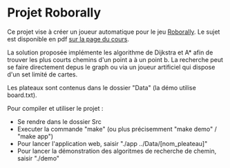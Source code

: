 # Projet Roborally

Ce projet vise à créer un joueur automatique pour le jeu [Roborally](https://fr.wikipedia.org/wiki/RoboRally). 
Le sujet est disponible en pdf [sur la page du cours](https://liris.cnrs.fr/vincent.nivoliers/lifap6/Supports/Projet/roborally.pdf).

La solution proposée implémente les algorithme de Dijkstra et A* afin de trouver les plus courts chemins d'un point a à un point b.
La recherche peut se faire directement depus le graph ou via un joueur artificiel qui dispose d'un set limité de cartes.

Les plateaux sont contenus dans le dossier "Data" (la démo utilise board.txt).

Pour compiler et utiliser le projet :
- Se rendre dans le dossier Src
- Executer la commande "make" (ou plus précisemment "make demo" / "make app")
- Pour lancer l'application web, saisir "./app ../Data/[nom_pleateau]"
- Pour lancer la démonstration des algoritmes de recherche de chemin, saisir "./demo"